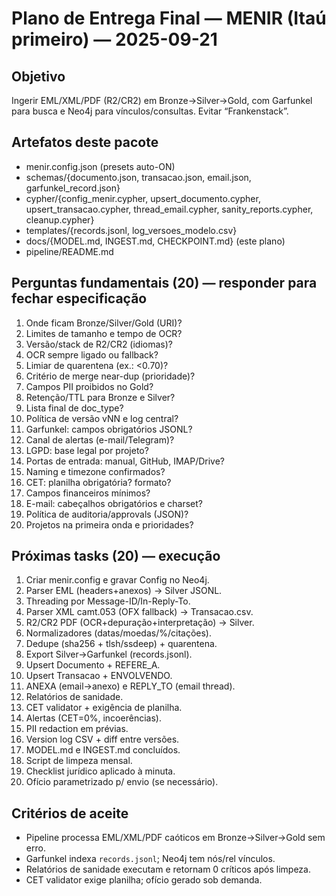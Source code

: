 # Plano de Entrega Final — MENIR (Itaú primeiro) — 2025-09-21

## Objetivo
Ingerir EML/XML/PDF (R2/CR2) em Bronze→Silver→Gold, com Garfunkel para busca e Neo4j para vínculos/consultas. Evitar “Frankenstack”.

## Artefatos deste pacote
- menir.config.json (presets auto-ON)
- schemas/{documento.json, transacao.json, email.json, garfunkel_record.json}
- cypher/{config_menir.cypher, upsert_documento.cypher, upsert_transacao.cypher, thread_email.cypher, sanity_reports.cypher, cleanup.cypher}
- templates/{records.jsonl, log_versoes_modelo.csv}
- docs/{MODEL.md, INGEST.md, CHECKPOINT.md} (este plano)
- pipeline/README.md

## Perguntas fundamentais (20) — responder para fechar especificação
1) Onde ficam Bronze/Silver/Gold (URI)?
2) Limites de tamanho e tempo de OCR?
3) Versão/stack de R2/CR2 (idiomas)?
4) OCR sempre ligado ou fallback?
5) Limiar de quarentena (ex.: <0.70)?
6) Critério de merge near-dup (prioridade)?
7) Campos PII proibidos no Gold?
8) Retenção/TTL para Bronze e Silver?
9) Lista final de doc_type?
10) Política de versão vNN e log central?
11) Garfunkel: campos obrigatórios JSONL?
12) Canal de alertas (e-mail/Telegram)?
13) LGPD: base legal por projeto?
14) Portas de entrada: manual, GitHub, IMAP/Drive?
15) Naming e timezone confirmados?
16) CET: planilha obrigatória? formato?
17) Campos financeiros mínimos?
18) E-mail: cabeçalhos obrigatórios e charset?
19) Política de auditoria/approvals (JSON)?
20) Projetos na primeira onda e prioridades?

## Próximas tasks (20) — execução
1) Criar menir.config e gravar Config no Neo4j.
2) Parser EML (headers+anexos) → Silver JSONL.
3) Threading por Message-ID/In-Reply-To.
4) Parser XML camt.053 (OFX fallback) → Transacao.csv.
5) R2/CR2 PDF (OCR+depuração+interpretação) → Silver.
6) Normalizadores (datas/moedas/%/citações).
7) Dedupe (sha256 + tlsh/ssdeep) + quarentena.
8) Export Silver→Garfunkel (records.jsonl).
9) Upsert Documento + REFERE_A.
10) Upsert Transacao + ENVOLVENDO.
11) ANEXA (email→anexo) e REPLY_TO (email thread).
12) Relatórios de sanidade.
13) CET validator + exigência de planilha.
14) Alertas (CET=0%, incoerências).
15) PII redaction em prévias.
16) Version log CSV + diff entre versões.
17) MODEL.md e INGEST.md concluídos.
18) Script de limpeza mensal.
19) Checklist jurídico aplicado à minuta.
20) Ofício parametrizado p/ envio (se necessário).

## Critérios de aceite
- Pipeline processa EML/XML/PDF caóticos em Bronze→Silver→Gold sem erro.
- Garfunkel indexa `records.jsonl`; Neo4j tem nós/rel vínculos.
- Relatórios de sanidade executam e retornam 0 críticos após limpeza.
- CET validator exige planilha; ofício gerado sob demanda.
